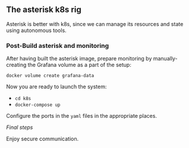 ## The asterisk k8s rig

Asterisk is better with k8s, since we can manage its resources and state using autonomous tools.

### Post-Build asterisk and monitoring

After having built the asterisk image, prepare monitoring by manually-creating the Grafana volume as a part of the setup:

`docker volume create grafana-data`

Now you are ready to launch the system:

* `cd k8s`
* `docker-compose up`

Configure the ports in the `yaml` files in the appropriate places.

_Final steps_

Enjoy secure communication.